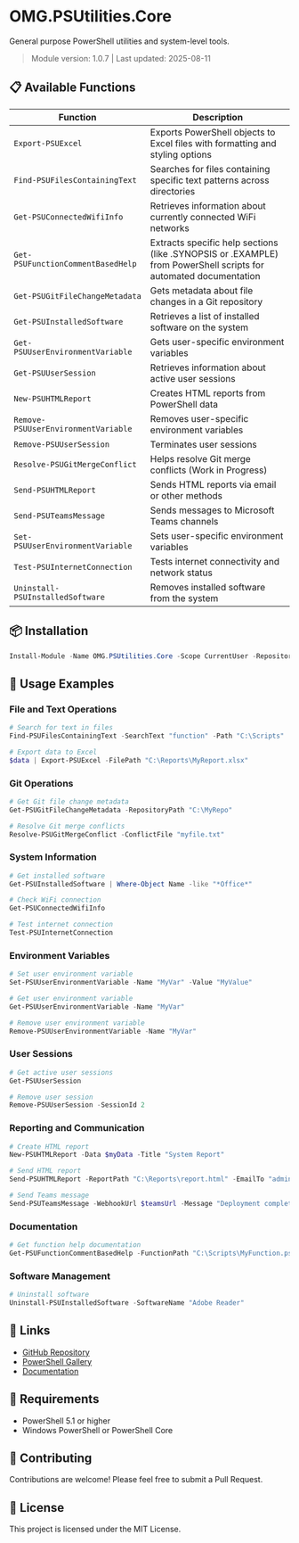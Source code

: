 # OMG.PSUtilities.Core

General purpose PowerShell utilities and system-level tools.

> Module version: 1.0.7 | Last updated: 2025-08-11

## 📋 Available Functions

| Function | Description |
|----------|-------------|
| `Export-PSUExcel` | Exports PowerShell objects to Excel files with formatting and styling options |
| `Find-PSUFilesContainingText` | Searches for files containing specific text patterns across directories |
| `Get-PSUConnectedWifiInfo` | Retrieves information about currently connected WiFi networks |
| `Get-PSUFunctionCommentBasedHelp` | Extracts specific help sections (like .SYNOPSIS or .EXAMPLE) from PowerShell scripts for automated documentation |
| `Get-PSUGitFileChangeMetadata` | Gets metadata about file changes in a Git repository |
| `Get-PSUInstalledSoftware` | Retrieves a list of installed software on the system |
| `Get-PSUUserEnvironmentVariable` | Gets user-specific environment variables |
| `Get-PSUUserSession` | Retrieves information about active user sessions |
| `New-PSUHTMLReport` | Creates HTML reports from PowerShell data |
| `Remove-PSUUserEnvironmentVariable` | Removes user-specific environment variables |
| `Remove-PSUUserSession` | Terminates user sessions |
| `Resolve-PSUGitMergeConflict` | Helps resolve Git merge conflicts (Work in Progress) |
| `Send-PSUHTMLReport` | Sends HTML reports via email or other methods |
| `Send-PSUTeamsMessage` | Sends messages to Microsoft Teams channels |
| `Set-PSUUserEnvironmentVariable` | Sets user-specific environment variables |
| `Test-PSUInternetConnection` | Tests internet connectivity and network status |
| `Uninstall-PSUInstalledSoftware` | Removes installed software from the system |

## 📦 Installation

```powershell
Install-Module -Name OMG.PSUtilities.Core -Scope CurrentUser -Repository PSGallery
```

## 📖 Usage Examples

### File and Text Operations
```powershell
# Search for text in files
Find-PSUFilesContainingText -SearchText "function" -Path "C:\Scripts"

# Export data to Excel
$data | Export-PSUExcel -FilePath "C:\Reports\MyReport.xlsx"
```

### Git Operations
```powershell
# Get Git file change metadata
Get-PSUGitFileChangeMetadata -RepositoryPath "C:\MyRepo"

# Resolve Git merge conflicts
Resolve-PSUGitMergeConflict -ConflictFile "myfile.txt"
```

### System Information
```powershell
# Get installed software
Get-PSUInstalledSoftware | Where-Object Name -like "*Office*"

# Check WiFi connection
Get-PSUConnectedWifiInfo

# Test internet connection
Test-PSUInternetConnection
```

### Environment Variables
```powershell
# Set user environment variable
Set-PSUUserEnvironmentVariable -Name "MyVar" -Value "MyValue"

# Get user environment variable
Get-PSUUserEnvironmentVariable -Name "MyVar"

# Remove user environment variable
Remove-PSUUserEnvironmentVariable -Name "MyVar"
```

### User Sessions
```powershell
# Get active user sessions
Get-PSUUserSession

# Remove user session
Remove-PSUUserSession -SessionId 2
```

### Reporting and Communication
```powershell
# Create HTML report
New-PSUHTMLReport -Data $myData -Title "System Report"

# Send HTML report
Send-PSUHTMLReport -ReportPath "C:\Reports\report.html" -EmailTo "admin@company.com"

# Send Teams message
Send-PSUTeamsMessage -WebhookUrl $teamsUrl -Message "Deployment completed successfully"
```

### Documentation
```powershell
# Get function help documentation
Get-PSUFunctionCommentBasedHelp -FunctionPath "C:\Scripts\MyFunction.ps1" -HelpType SYNOPSIS
```

### Software Management
```powershell
# Uninstall software
Uninstall-PSUInstalledSoftware -SoftwareName "Adobe Reader"
```

## 🔗 Links

- [GitHub Repository](https://github.com/lakshmanachari-panuganti/OMG.PSUtilities)
- [PowerShell Gallery](https://www.powershellgallery.com/packages/OMG.PSUtilities.Core)
- [Documentation](https://github.com/lakshmanachari-panuganti/OMG.PSUtilities/wiki)

## 📝 Requirements

- PowerShell 5.1 or higher
- Windows PowerShell or PowerShell Core

## 🤝 Contributing

Contributions are welcome! Please feel free to submit a Pull Request.

## 📄 License

This project is licensed under the MIT License.